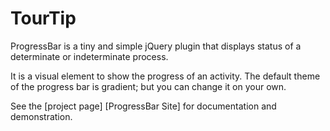 TourTip
===========

ProgressBar is a tiny and simple jQuery plugin that displays status of a determinate or indeterminate process.

It is a visual element to show the progress of an activity. The default theme of the progress bar is gradient; but you can change it on your own.

See the [project page] [ProgressBar Site] for documentation and demonstration.


[TourTip Site]:http://tinytools.codesells.com/progressbar